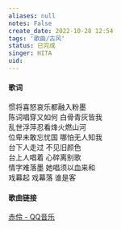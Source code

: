 ```yaml
---
aliases: null
notes: False
create_date: 2022-10-28 12:54
tags: '歌曲/古风'
status: 已完成
singer: HITA
uid:
---
```


#### 歌词

惯将喜怒哀乐都融入粉墨  
陈词唱穿又如何 白骨青灰皆我  
乱世浮萍忍看烽火燃山河  
位卑未敢忘忧国 哪怕无人知我  
台下人走过 不见旧颜色  
台上人唱着 心碎离别歌  
情字难落墨 她唱须以血来和  
戏幕起 戏幕落 谁是客

#### 歌曲链接

[赤伶 - QQ音乐](https://i.y.qq.com/v8/playsong.html?songid=217598434#webchat_redirect)
